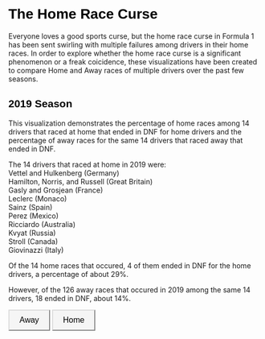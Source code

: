 <meta charset="utf-8">

<style>
.button {
  background-color: #f5f5f5;
  border-color: #dcdcdc;
  color: black;
  padding: 10px 20px;
  text-align: center;
  font-size: 16px;
  cursor: pointer;
}

.button:hover {
  background-color: whitesmoke;  
}

 .h1 {
  color: black;
  font-family: "Verdana", sans-serif;
}
  .h2 {
  color: black;
  font-family: "Verdana", sans-serif;
}
</style>

<!-- Load d3.js -->
<script src="https://d3js.org/d3.v4.js"></script>

<!-- Color scale -->
<script src="https://d3js.org/d3-scale-chromatic.v1.min.js"></script>

<h1 class = "h1"> The Home Race Curse</h1>
  
<p>Everyone loves a good sports curse, but the home race curse in Formula 1 has been sent swirling with multiple failures among drivers in their home races. In order to explore whether the home race curse is a significant phenomenon or a freak coicidence, these visualizations have been created to compare Home and Away races of multiple drivers over the past few seasons.</p>


<h2 class = "h2">2019 Season</h2>
  
<p>This visualization demonstrates the percentage of home races among 14 drivers that raced at home that ended in DNF for home drivers and the percentage of away races for the same 14 drivers that raced away that ended in DNF.</p>
<p>The 14 drivers that raced at home in 2019 were: <br>
Vettel and Hulkenberg (Germany)<br>
Hamilton, Norris, and Russell (Great Britain)<br>
Gasly and Grosjean (France)<br> 
Leclerc (Monaco)<br>
Sainz (Spain)<br>
Perez (Mexico)<br>
Ricciardo (Australia)<br>
Kvyat (Russia)<br>
Stroll (Canada)<br>
Giovinazzi (Italy)</p>

<p>Of the 14 home races that occured, 4 of them ended in DNF for the home drivers, a percentage of about 29%.<br>

However, of the 126 away races that occured in 2019 among the same 14 drivers, 18 ended in DNF, about 14%. </p>

<!-- Add 2 buttons -->
<button class = "button" onclick="update(data1)">Away</button>
<button class = "button" onclick="update(data2)">Home</button>

<!-- Create a div where the graph will take place -->
<div id="season"></div>


<script>

// set the dimensions and margins of the graph
var width = 450
    height = 450
    margin = 40

// The radius of the pieplot is half the width or half the height (smallest one). I subtract a bit of margin.
var radius = Math.min(width, height) / 2 - margin

// append the svg object to the div called 'my_dataviz'
var svg = d3.select("#season")
  .append("svg")
    .attr("width", width)
    .attr("height", height)
  .append("g")
    .attr("transform", "translate(" + width / 2 + "," + height / 2 + ")");

// create 2 data_set
var data1 = {a: 9, b: 20, c:30, d:8, e:12}
var data2 = {a: 6, b: 16, c:20, d:14, e:19, f:12}

// set the color scale
var color = d3.scaleOrdinal()
  .domain(["a", "b", "c", "d", "e", "f"])
  .range(d3.schemeDark2);

// A function that create / update the plot for a given variable:
function update(data) {

  // Compute the position of each group on the pie:
  var pie = d3.pie()
    .value(function(d) {return d.value; })
    .sort(function(a, b) { console.log(a) ; return d3.ascending(a.key, b.key);} ) // This make sure that group order remains the same in the pie chart
  var data_ready = pie(d3.entries(data))

  // map to data
  var u = svg.selectAll("path")
    .data(data_ready)

  // Build the pie chart: Basically, each part of the pie is a path that we build using the arc function.
  u
    .enter()
    .append('path')
    .merge(u)
    .transition()
    .duration(1000)
    .attr('d', d3.arc()
      .innerRadius(0)
      .outerRadius(radius)
    )
    .attr('fill', function(d){ return(color(d.data.key)) })
    .attr("stroke", "white")
    .style("stroke-width", "2px")
    .style("opacity", 1)

  // remove the group that is not present anymore
  u
    .exit()
    .remove()

}

// Initialize the plot with the first dataset
update(data1)

</script>
